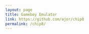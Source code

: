 ```yaml
---
layout: page
title: Gameboy Emulator
link: https://github.com/ajor/chip8
permalink: /chip8/
---
```

